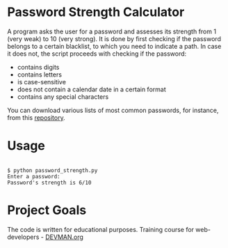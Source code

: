# Password Strength Calculator

A program asks the user for a password and assesses its strength from 1 (very weak) to 10 (very strong).
It is done by first checking if the password belongs to a certain blacklist, to which you need to indicate a path. In case it does not, the script proceeds with checking if the password:
* contains digits
* contains letters
* is case-sensitive
* does not contain a calendar date in a certain format
* contains any special characters

You can download various lists of most common passwords, for instance, from this [repository](https://github.com/danielmiessler/SecLists/tree/master/Passwords).

# Usage

```#!bash

$ python password_strength.py
Enter a password:
Password's strength is 6/10

```

# Project Goals

The code is written for educational purposes. Training course for web-developers - [DEVMAN.org](https://devman.org)
